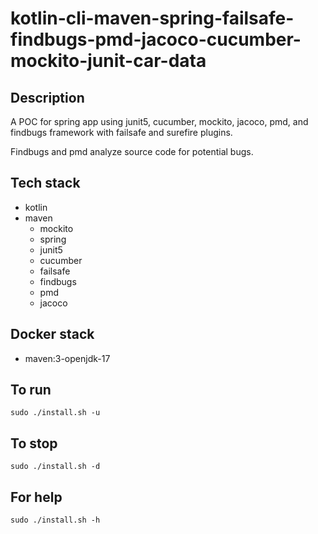 # kotlin-cli-maven-spring-failsafe-findbugs-pmd-jacoco-cucumber-mockito-junit-car-data

## Description
A POC for spring app using junit5, cucumber, mockito, 
jacoco, pmd, and findbugs framework with failsafe
and surefire plugins.

Findbugs and pmd analyze source code for
potential bugs.

## Tech stack
- kotlin
- maven
	- mockito
  - spring
  - junit5
  - cucumber
  - failsafe
  - findbugs
  - pmd
  - jacoco

## Docker stack
- maven:3-openjdk-17

## To run
`sudo ./install.sh -u`

## To stop
`sudo ./install.sh -d`

## For help
`sudo ./install.sh -h`
